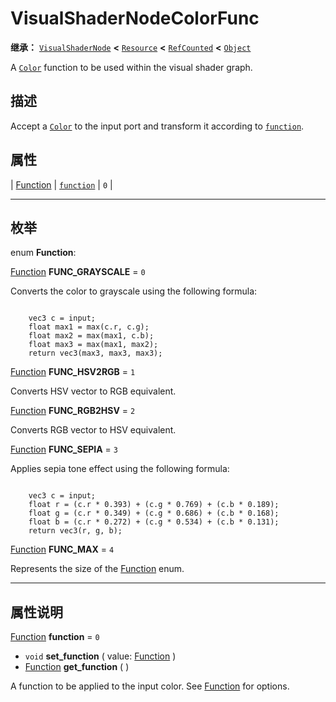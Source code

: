 <!-- ⚠ 请勿编辑本文件 ⚠ -->
<!-- 本文档使用脚本从 WeDot 引擎源码仓库生成。 -->
<!-- 生成脚本：https://github.com/WeDot-Engine/WeDot/tree/4.3/doc/tools/make_md.py； -->
<!-- 原文件：https://github.com/WeDot-Engine/WeDot/tree/4.3/doc/classes/VisualShaderNodeColorFunc.xml。 -->

<div id="_class_visualshadernodecolorfunc"></div>

# VisualShaderNodeColorFunc

**继承：** [`VisualShaderNode`](class_visualshadernode.md) **<** [`Resource`](class_resource.md) **<** [`RefCounted`](class_refcounted.md) **<** [`Object`](class_object.md)

A [`Color`](class_color.md) function to be used within the visual shader graph.

## 描述

Accept a [`Color`](class_color.md) to the input port and transform it according to [`function`](#class_visualshadernodecolorfunc_property_function).

## 属性

| [Function](#enum_visualshadernodecolorfunc_function) | [`function`](#class_visualshadernodecolorfunc_property_function) | ``0`` |

<!-- rst-class:: classref-section-separator -->

---

## 枚举

<div id="_class_enum_visualshadernodecolorfunc_function"></div>

enum **Function**: <div id="enum_visualshadernodecolorfunc_function"></div>

<div id="_class_visualshadernodecolorfunc_constant_func_grayscale"></div>

[Function](#enum_visualshadernodecolorfunc_function) **FUNC_GRAYSCALE** = ``0``

Converts the color to grayscale using the following formula:

```

    vec3 c = input;
    float max1 = max(c.r, c.g);
    float max2 = max(max1, c.b);
    float max3 = max(max1, max2);
    return vec3(max3, max3, max3);
```



<div id="_class_visualshadernodecolorfunc_constant_func_hsv2rgb"></div>

[Function](#enum_visualshadernodecolorfunc_function) **FUNC_HSV2RGB** = ``1``

Converts HSV vector to RGB equivalent.

<div id="_class_visualshadernodecolorfunc_constant_func_rgb2hsv"></div>

[Function](#enum_visualshadernodecolorfunc_function) **FUNC_RGB2HSV** = ``2``

Converts RGB vector to HSV equivalent.

<div id="_class_visualshadernodecolorfunc_constant_func_sepia"></div>

[Function](#enum_visualshadernodecolorfunc_function) **FUNC_SEPIA** = ``3``

Applies sepia tone effect using the following formula:

```

    vec3 c = input;
    float r = (c.r * 0.393) + (c.g * 0.769) + (c.b * 0.189);
    float g = (c.r * 0.349) + (c.g * 0.686) + (c.b * 0.168);
    float b = (c.r * 0.272) + (c.g * 0.534) + (c.b * 0.131);
    return vec3(r, g, b);
```



<div id="_class_visualshadernodecolorfunc_constant_func_max"></div>

[Function](#enum_visualshadernodecolorfunc_function) **FUNC_MAX** = ``4``

Represents the size of the [Function](#enum_visualshadernodecolorfunc_function) enum.

<!-- rst-class:: classref-section-separator -->

---

## 属性说明

<div id="_class_visualshadernodecolorfunc_property_function"></div>

[Function](#enum_visualshadernodecolorfunc_function) **function** = ``0`` <div id="class_visualshadernodecolorfunc_property_function"></div>

- `void` **set_function** ( value: [Function](#enum_visualshadernodecolorfunc_function) )
- [Function](#enum_visualshadernodecolorfunc_function) **get_function** ( )

A function to be applied to the input color. See [Function](#enum_visualshadernodecolorfunc_function) for options.

[^virtual]: 本方法通常需要用户覆盖才能生效。
[^const]: 本方法无副作用，不会修改该实例的任何成员变量。
[^vararg]: 本方法除了能接受在此处描述的参数外，还能够继续接受任意数量的参数。
[^constructor]: 本方法用于构造某个类型。
[^static]: 调用本方法无需实例，可直接使用类名进行调用。
[^operator]: 本方法描述的是使用本类型作为左操作数的有效运算符。
[^bitfield]: 这个值是由下列位标志构成位掩码的整数。
[^void]: 无返回值。
